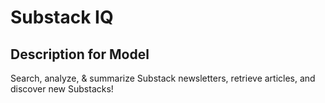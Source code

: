 # Substack IQ

## Description for Model

Search, analyze, & summarize Substack newsletters, retrieve articles, and discover new Substacks!

